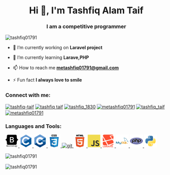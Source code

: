<h1 align="center">Hi 👋, I'm Tashfiq Alam Taif</h1>
<h3 align="center">I am a competitive programmer</h3>

<p align="left"> <img src="https://komarev.com/ghpvc/?username=tashfiq01791&label=Profile%20views&color=0e75b6&style=flat" alt="tashfiq01791" /> </p>

- 🔭 I’m currently working on **Laravel project**

- 🌱 I’m currently learning **Larave,PHP**

- 📫 How to reach me **metashfiq01791@gmail.com**

- ⚡ Fun fact **I always love to smile**

<h3 align="left">Connect with me:</h3>
<p align="left">
<a href="https://linkedin.com/in/tashfiq-taif/609544203/" target="blank"><img align="center" src="https://raw.githubusercontent.com/rahuldkjain/github-profile-readme-generator/master/src/images/icons/Social/linked-in-alt.svg" alt="tashfiq-taif" height="30" width="40" /></a>
<a href="https://fb.com/tashfiq taif" target="blank"><img align="center" src="https://raw.githubusercontent.com/rahuldkjain/github-profile-readme-generator/master/src/images/icons/Social/facebook.svg" alt="tashfiq taif" height="30" width="40" /></a>
<a href="https://www.codechef.com/users/tashfiq_1830" target="blank"><img align="center" src="https://cdn.jsdelivr.net/npm/simple-icons@3.1.0/icons/codechef.svg" alt="tashfiq_1830" height="30" width="40" /></a>
<a href="https://www.hackerrank.com/metashfiq01791" target="blank"><img align="center" src="https://raw.githubusercontent.com/rahuldkjain/github-profile-readme-generator/master/src/images/icons/Social/hackerrank.svg" alt="metashfiq01791" height="30" width="40" /></a>
<a href="https://codeforces.com/profile/tashfiq_taif" target="blank"><img align="center" src="https://raw.githubusercontent.com/rahuldkjain/github-profile-readme-generator/master/src/images/icons/Social/codeforces.svg" alt="tashfiq_taif" height="30" width="40" /></a>
<a href="https://www.hackerearth.com/metashfiq01791" target="blank"><img align="center" src="https://raw.githubusercontent.com/rahuldkjain/github-profile-readme-generator/master/src/images/icons/Social/hackerearth.svg" alt="metashfiq01791" height="30" width="40" /></a>
</p>

<h3 align="left">Languages and Tools:</h3>
<p align="left"> <a href="https://getbootstrap.com" target="_blank" rel="noreferrer"> <img src="https://raw.githubusercontent.com/devicons/devicon/master/icons/bootstrap/bootstrap-plain-wordmark.svg" alt="bootstrap" width="40" height="40"/> </a> <a href="https://www.cprogramming.com/" target="_blank" rel="noreferrer"> <img src="https://raw.githubusercontent.com/devicons/devicon/master/icons/c/c-original.svg" alt="c" width="40" height="40"/> </a> <a href="https://www.w3schools.com/cpp/" target="_blank" rel="noreferrer"> <img src="https://raw.githubusercontent.com/devicons/devicon/master/icons/cplusplus/cplusplus-original.svg" alt="cplusplus" width="40" height="40"/> </a> <a href="https://www.w3schools.com/css/" target="_blank" rel="noreferrer"> <img src="https://raw.githubusercontent.com/devicons/devicon/master/icons/css3/css3-original-wordmark.svg" alt="css3" width="40" height="40"/> </a> <a href="https://git-scm.com/" target="_blank" rel="noreferrer"> <img src="https://www.vectorlogo.zone/logos/git-scm/git-scm-icon.svg" alt="git" width="40" height="40"/> </a> <a href="https://www.w3.org/html/" target="_blank" rel="noreferrer"> <img src="https://raw.githubusercontent.com/devicons/devicon/master/icons/html5/html5-original-wordmark.svg" alt="html5" width="40" height="40"/> </a> <a href="https://developer.mozilla.org/en-US/docs/Web/JavaScript" target="_blank" rel="noreferrer"> <img src="https://raw.githubusercontent.com/devicons/devicon/master/icons/javascript/javascript-original.svg" alt="javascript" width="40" height="40"/> </a> <a href="https://laravel.com/" target="_blank" rel="noreferrer"> <img src="https://raw.githubusercontent.com/devicons/devicon/master/icons/laravel/laravel-plain-wordmark.svg" alt="laravel" width="40" height="40"/> </a> <a href="https://www.mysql.com/" target="_blank" rel="noreferrer"> <img src="https://raw.githubusercontent.com/devicons/devicon/master/icons/mysql/mysql-original-wordmark.svg" alt="mysql" width="40" height="40"/> </a> <a href="https://www.php.net" target="_blank" rel="noreferrer"> <img src="https://raw.githubusercontent.com/devicons/devicon/master/icons/php/php-original.svg" alt="php" width="40" height="40"/> </a> <a href="https://www.python.org" target="_blank" rel="noreferrer"> <img src="https://raw.githubusercontent.com/devicons/devicon/master/icons/python/python-original.svg" alt="python" width="40" height="40"/> </a> </p>

<p><img align="center" src="https://github-readme-stats.vercel.app/api/top-langs?username=tashfiq01791&show_icons=true&locale=en&layout=compact" alt="tashfiq01791" /></p>

<p><img align="center" src="https://github-readme-streak-stats.herokuapp.com/?user=tashfiq01791&" alt="tashfiq01791" /></p>
